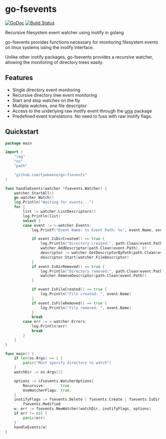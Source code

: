 # go-fsevents
[![GoDoc](https://godoc.org/github.com/tywkeene/go-fsevents?status.svg)](https://godoc.org/github.com/tywkeene/go-fsevents)
[![Build Status](https://travis-ci.org/tywkeene/go-fsevents.svg?branch=master)](https://travis-ci.org/tywkeene/go-fsevents)

Recursive filesystem event watcher using inotify in golang

go-fsevents provides functions necessary for monitoring filesystem events on linux systems using the inotify interface.

Unlike other inotify packages, go-fsevents provides a recursive watcher, allowing the monitoring of directory trees easily.

## Features
- Single directory event monitoring
- Recursive directory tree event monitoring
- Start and stop watches on the fly
- Multiple watches, one file descriptor
- Access to the underlying raw inotify event through the [unix](https://godoc.org/golang.org/x/sys/unix) package
- Predefined event translations. No need to fuss with raw inotify flags.

## Quickstart

```go
package main

import (
	"log"
	"os"
	"path"

	"github.com/tywkeene/go-fsevents"
)

func handleEvents(watcher *fsevents.Watcher) {
	watcher.StartAll()
	go watcher.Watch()
	log.Println("Waiting for events...")
	for {
		list := watcher.ListDescriptors()
		log.Println(list)
		select {
		case event := <-watcher.Events:
			log.Printf("Event Name: %s Event Path: %s", event.Name, event.Path)

			if event.IsDirCreated() == true {
				log.Println("Directory created:", path.Clean(event.Path))
				watcher.AddDescriptor(path.Clean(event.Path), 0)
				descriptor := watcher.GetDescriptorByPath(path.Clean(event.Path))
				descriptor.Start(watcher.FileDescriptor)
			}
			if event.IsDirRemoved() == true {
				log.Println("Directory removed:", path.Clean(event.Path))
				watcher.RemoveDescriptor(path.Clean(event.Path))
			}

			if event.IsFileCreated() == true {
				log.Println("File created: ", event.Name)
			}
			if event.IsFileRemoved() == true {
				log.Println("File removed: ", event.Name)
			}
			break
		case err := <-watcher.Errors:
			log.Println(err)
			break
		}
	}
}

func main() {
	if len(os.Args) == 1 {
		panic("Must specify directory to watch")
	}
	watchDir := os.Args[1]

	options := &fsevents.WatcherOptions{
		Recursive:       true,
		UseWatcherFlags: true,
	}
	inotifyFlags := fsevents.Delete | fsevents.Create | fsevents.IsDir | fsevents.Modified | fsevents.MovedTo |
		fsevents.Modified
	w, err := fsevents.NewWatcher(watchDir, inotifyFlags, options)
	if err != nil {
		panic(err)
	}
	handleEvents(w)
}
```
